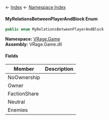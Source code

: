 ← [Index](Api-Index) ← [Namespace Index](Namespace-Index)

#### MyRelationsBetweenPlayerAndBlock Enum

```csharp
public enum MyRelationsBetweenPlayerAndBlock
```

**Namespace:** [VRage.Game](VRage.Game)  
**Assembly:** VRage.Game.dll

#### Fields

|Member|Description|
|---|---|
|NoOwnership||
|Owner||
|FactionShare||
|Neutral||
|Enemies||


